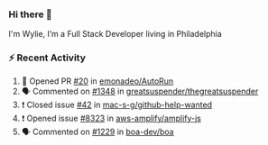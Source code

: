 ### Hi there 👋

I'm Wylie, I’m a Full Stack Developer living in Philadelphia


### :zap: Recent Activity

<!--START_SECTION:activity-->
1. 💪 Opened PR [#20](https://github.com/emonadeo/AutoRun/pull/20) in [emonadeo/AutoRun](https://github.com/emonadeo/AutoRun)
2. 🗣 Commented on [#1348](https://github.com/greatsuspender/thegreatsuspender/issues/1348) in [greatsuspender/thegreatsuspender](https://github.com/greatsuspender/thegreatsuspender)
3. ❗️ Closed issue [#42](https://github.com/mac-s-g/github-help-wanted/issues/42) in [mac-s-g/github-help-wanted](https://github.com/mac-s-g/github-help-wanted)
4. ❗️ Opened issue [#8323](https://github.com/aws-amplify/amplify-js/issues/8323) in [aws-amplify/amplify-js](https://github.com/aws-amplify/amplify-js)
5. 🗣 Commented on [#1229](https://github.com/boa-dev/boa/issues/1229) in [boa-dev/boa](https://github.com/boa-dev/boa)
<!--END_SECTION:activity-->

